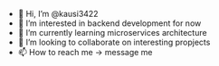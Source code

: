 - 👋 Hi, I’m @kausi3422
- 👀 I’m interested in backend development for now
- 🌱 I’m currently learning microservices architecture  
- 💞️ I’m looking to collaborate on interesting propjects
- 📫 How to reach me -> message me

<!---
kausi3422/kausi3422 is a ✨ special ✨ repository because its `README.md` (this file) appears on your GitHub profile.
You can click the Preview link to take a look at your changes.
--->
